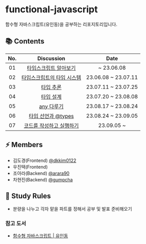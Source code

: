 # functional-javascript
함수형 자바스크립트(유인동)을 공부하는 리포지토리입니다.

## 📚 Contents

| No. | Discussion | Date |
| :-: | :---------: | :-: |
|01|[타입스크립트 알아보기](https://github.com/MT9-Study/effective-typescript/discussions/1) | ~ 23.06.08 |
|02|[타입스크립트의 타입 시스템](https://github.com/MT9-Study/effective-typescript/discussions/2) | 23.06.08 ~ 23.07.11 |
|03|[타입 추론](https://github.com/MT9-Study/effective-typescript/discussions/3) | 23.07.11 ~ 23.07.25 |
|04|[타입 설계](https://github.com/MT9-Study/effective-typescript/discussions/4) | 23.07.20 ~ 23.08.08 |
|05|[any 다루기](https://github.com/MT9-Study/effective-typescript/discussions/5) | 23.08.17 ~ 23.08.24 |
|06|[타입 선언과 @types](https://github.com/MT9-Study/effective-typescript/discussions/6) | 23.08.24 ~ 23.09.05 |
|07|[코드를 작성하고 실행하기](https://github.com/MT9-Study/effective-typescript/discussions/7) | 23.09.05 ~ |

## ⚡️ Members
* 김도경(Frontend) [@dkkim0122](https://github.com/dkkim0122)
* 우진택(Frontend)
* 조아라(Backend) [@arara90](https://github.com/arara90)
* 차현진(Backend) [@gumpcha](https://github.com/gumpcha)

## 📝 Study Rules
* 분량을 나누고 각자 맡을 파트를 정해서 공부 및 발표 준비해오기

### 참고 도서
- [함수형 자바스크립트 | 유인동](https://www.yes24.com/Product/Goods/56885507)
